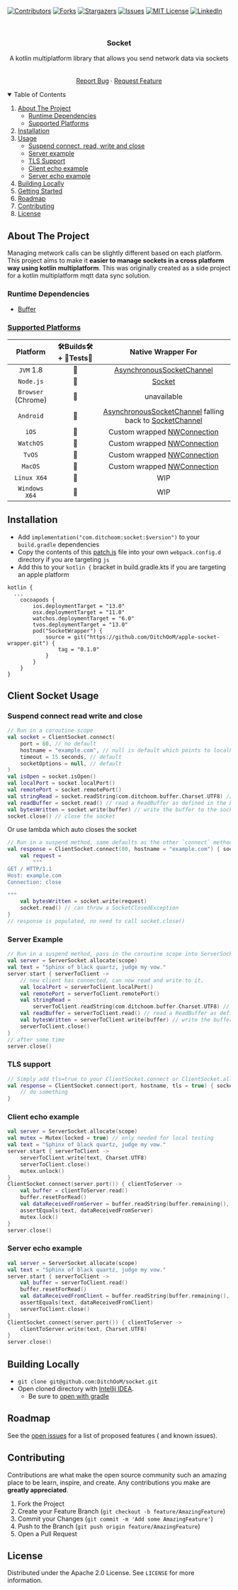 [![Contributors][contributors-shield]][contributors-url]
[![Forks][forks-shield]][forks-url]
[![Stargazers][stars-shield]][stars-url]
[![Issues][issues-shield]][issues-url]
[![MIT License][license-shield]][license-url]
[![LinkedIn][linkedin-shield]][linkedin-url]

<!-- PROJECT LOGO -->

<br />
<p align="center">
<h3 align="center">Socket</h3>

<p align="center">
A kotlin multiplatform library that allows you send network data via sockets</a>
<br />
<!-- <a href="https://github.com/DitchOoM/socket"><strong>Explore the docs »</strong></a> -->
<br />
<br />
<!-- <a href="https://github.com/DitchOoM/socket">View Demo</a>
· -->
<a href="https://github.com/DitchOoM/socket/issues">Report Bug</a>
·
<a href="https://github.com/DitchOoM/socket/issues">Request Feature</a>
</p>


<details open="open">
  <summary>Table of Contents</summary>
  <ol>
    <li>
      <a href="#about-the-project">About The Project</a>
      <ul>
        <li><a href="#runtime-dependencies">Runtime Dependencies</a></li>
      </ul>
      <ul>
        <li><a href="#supported-platforms">Supported Platforms</a></li>
      </ul>
    </li>
    <li><a href="#installation">Installation</a></li>
    <li>
      <a href="#usage">Usage</a>
      <ul>
        <li><a href="#suspend-connect-read-write-and-close">Suspend connect, read, write and close</a></li>
        <li><a href="#Server-example">Server example</a></li>
        <li><a href="#TLS-support">TLS Support</a></li>
        <li><a href="#Client-echo-example">Client echo example</a></li>
        <li><a href="#Server-echo-example">Server echo example</a></li>
      </ul>
    </li>
    <li>
      <a href="#building-locally">Building Locally</a>
    </li>
    <li><a href="#getting-started">Getting Started</a></li>
    <li><a href="#roadmap">Roadmap</a></li>
    <li><a href="#contributing">Contributing</a></li>
    <li><a href="#license">License</a></li>
  </ol>
</details>

## About The Project

Managing metwork calls can be slightly different based on each platform. This project aims to make
it **easier to manage sockets in a cross platform way using kotlin multiplatform**. This was
originally created as a side project for a kotlin multiplatform mqtt data sync solution.

### Runtime Dependencies

* [Buffer](https://github.com/DitchOoM/buffer)

### [Supported Platforms](https://kotlinlang.org/docs/reference/mpp-supported-platforms.html)

| Platform | 🛠Builds🛠 + 🔬Tests🔬 |                                                                                                    Native Wrapper For                                                                                                     |  
| :---: | :---: |:-------------------------------------------------------------------------------------------------------------------------------------------------------------------------------------------------------------------------:|
| `JVM` 1.8 |🚀|                                        [AsynchronousSocketChannel](https://docs.oracle.com/en/java/javase/12/docs/api/java.base/java/nio/channels/AsynchronousSocketChannel.html)                                         |
| `Node.js` |🚀|                                                                                 [Socket](https://nodejs.org/api/net.html#class-netsocket)                                                                                 |
| `Browser` (Chrome) |🚀|                                                                                                        unavailable                                                                                                        |
| `Android` |🚀| [AsynchronousSocketChannel](https://developer.android.com/reference/java/nio/channels/AsynchronousSocketChannel) falling back to [SocketChannel](https://developer.android.com/reference/java/nio/channels/SocketChannel) |
| `iOS` |🚀|                                                               Custom wrapped [NWConnection](https://developer.apple.com/documentation/network/nwconnection)                                                               |
| `WatchOS` |🚀|                                                               Custom wrapped [NWConnection](https://developer.apple.com/documentation/network/nwconnection)                                                               |
| `TvOS` |🚀|                                                               Custom wrapped [NWConnection](https://developer.apple.com/documentation/network/nwconnection)                                                               |
| `MacOS` |🚀|                                                               Custom wrapped [NWConnection](https://developer.apple.com/documentation/network/nwconnection)                                                               |
| `Linux X64` |🔮|                                                                                                            WIP                                                                                                            |
| `Windows X64` |🔮|                                                                                                       WIP                                                                                                                 |

## Installation

- Add `implementation("com.ditchoom:socket:$version")` to your `build.gradle` dependencies
- Copy the contents of this [patch.js](https://github.com/DitchOoM/socket/blob/main/webpack.config.d/patch.js) file into your own `webpack.config.d` directory if you are targeting `js`
- Add this to your `kotlin {` bracket in build.gradle.kts if you are targeting an apple platform
```
kotlin {
  ...
    cocoapods {
        ios.deploymentTarget = "13.0"
        osx.deploymentTarget = "11.0"
        watchos.deploymentTarget = "6.0"
        tvos.deploymentTarget = "13.0"
        pod("SocketWrapper") {
            source = git("https://github.com/DitchOoM/apple-socket-wrapper.git") {
                tag = "0.1.0"
            }
        }
    }
}
```

## Client Socket Usage

### Suspend connect read write and close

```kotlin
// Run in a coroutine scope
val socket = ClientSocket.connect(
    port = 80, // no default
    hostname = "example.com", // null is default which points to localhost
    timeout = 15.seconds, // default
    socketOptions = null, // default
)
val isOpen = socket.isOpen()
val localPort = socket.localPort()
val remotePort = socket.remotePort()
val stringRead = socket.readString(com.ditchoom.buffer.Charset.UTF8) // read a utf8 string
val readBuffer = socket.read() // read a ReadBuffer as defined in the buffer module
val bytesWritten = socket.write(buffer) // write the buffer to the socket
socket.close() // close the socket
```

Or use lambda which auto closes the socket

```kotlin
// Run in a suspend method, same defaults as the other `connect` method
val response = ClientSocket.connect(80, hostname = "example.com") { socket ->
    val request =
        """
GET / HTTP/1.1
Host: example.com
Connection: close

"""
    val bytesWritten = socket.write(request)
    socket.read() // can throw a SocketClosedException
}
// response is populated, no need to call socket.close()
```

### Server Example

```kotlin
// Run in a suspend method, pass in the coroutine scope into ServerSocket.allocate
val server = ServerSocket.allocate(scope)
val text = "Sphinx of black quartz, judge my vow."
server.start { serverToClient ->
    // new client has connected, can now read and write to it.
    val localPort = serverToClient.localPort()
    val remotePort = serverToClient.remotePort()
    val stringRead =
        serverToClient.readString(com.ditchoom.buffer.Charset.UTF8) // read a utf8 string
    val readBuffer = serverToClient.read() // read a ReadBuffer as defined in the buffer module
    val bytesWritten = serverToClient.write(buffer) // write the buffer to the client
    serverToClient.close()
}
// after some time
server.close()
```

### TLS support

```kotlin
// Simply add tls=true to your ClientSocket.connect or ClientSocket.allocate
val response = ClientSocket.connect(port, hostname, tls = true) { socket ->
    // do something
}
```

### Client echo example

```kotlin
val server = ServerSocket.allocate(scope)
val mutex = Mutex(locked = true) // only needed for local testing
val text = "Sphinx of black quartz, judge my vow."
server.start { serverToClient ->
    serverToClient.write(text, Charset.UTF8)
    serverToClient.close()
    mutex.unlock()
}
ClientSocket.connect(server.port()) { clientToServer ->
    val buffer = clientToServer.read()
    buffer.resetForRead()
    val dataReceivedFromServer = buffer.readString(buffer.remaining(), Charset.UTF8)
    assertEquals(text, dataReceivedFromServer)
    mutex.lock()
}
server.close()
```

### Server echo example

```kotlin
val server = ServerSocket.allocate(scope)
val text = "Sphinx of black quartz, judge my vow."
server.start { serverToClient ->
    val buffer = serverToClient.read()
    buffer.resetForRead()
    val dataReceivedFromClient = buffer.readString(buffer.remaining(), Charset.UTF8)
    assertEquals(text, dataReceivedFromClient)
    serverToClient.close()
}
ClientSocket.connect(server.port()) { clientToServer ->
    clientToServer.write(text, Charset.UTF8)
}
server.close()
```

## Building Locally

- `git clone git@github.com:DitchOoM/socket.git`
- Open cloned directory with [Intellij IDEA](https://www.jetbrains.com/idea/download).
    - Be sure
      to [open with gradle](https://www.jetbrains.com/help/idea/gradle.html#gradle_import_project_start)

## Roadmap

See the [open issues](https://github.com/DitchOoM/socket/issues) for a list of proposed features (
and known issues).

## Contributing

Contributions are what make the open source community such an amazing place to be learn, inspire,
and create. Any contributions you make are **greatly appreciated**.

1. Fork the Project
2. Create your Feature Branch (`git checkout -b feature/AmazingFeature`)
3. Commit your Changes (`git commit -m 'Add some AmazingFeature'`)
4. Push to the Branch (`git push origin feature/AmazingFeature`)
5. Open a Pull Request

## License

Distributed under the Apache 2.0 License. See `LICENSE` for more information.

[contributors-shield]: https://img.shields.io/github/contributors/DitchOoM/socket.svg?style=for-the-badge

[contributors-url]: https://github.com/DitchOoM/socket/graphs/contributors

[forks-shield]: https://img.shields.io/github/forks/DitchOoM/socket.svg?style=for-the-badge

[forks-url]: https://github.com/DitchOoM/socket/network/members

[stars-shield]: https://img.shields.io/github/stars/DitchOoM/socket.svg?style=for-the-badge

[stars-url]: https://github.com/DitchOoM/socket/stargazers

[issues-shield]: https://img.shields.io/github/issues/DitchOoM/socket.svg?style=for-the-badge

[issues-url]: https://github.com/DitchOoM/socket/issues

[license-shield]: https://img.shields.io/github/license/DitchOoM/socket.svg?style=for-the-badge

[license-url]: https://github.com/DitchOoM/socket/blob/master/LICENSE.md

[linkedin-shield]: https://img.shields.io/badge/-LinkedIn-black.svg?style=for-the-badge&logo=linkedin&colorB=555

[linkedin-url]: https://www.linkedin.com/in/thebehera

[byte-socket-api]: https://docs.oracle.com/javase/8/docs/api/java/nio/Bytesocket.html

[maven-central]: https://search.maven.org/search?q=com.ditchoom

[npm]: https://www.npmjs.com/search?q=ditchoom-socket

[cocoapods]: https://cocoapods.org/pods/DitchOoM-socket

[apt]: https://packages.ubuntu.com/search?keywords=ditchoom&searchon=names&suite=groovy&section=all

[yum]: https://pkgs.org/search/?q=DitchOoM-socket

[chocolately]: https://chocolatey.org/packages?q=DitchOoM-socket
